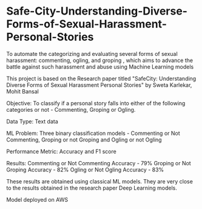 # Safe-City-Understanding-Diverse-Forms-of-Sexual-Harassment-Personal-Stories
To automate the categorizing and evaluating several forms of sexual harassment: commenting, ogling, and groping , which aims to advance the battle against such harassment and abuse using Machine Learning models


This project is based on the Research paper titled "SafeCity: Understanding Diverse Forms of Sexual Harassment Personal Stories" by Sweta Karlekar, Mohit Bansal

Objective:
To classify if a personal story falls into either of the following categories or not - Commenting, Groping or Ogling.

Data Type:
Text data

ML Problem:
Three binary classification models - Commenting or Not Commenting, Groping or not Groping and Ogling or not Ogling

Performance Metric:
Accuracy and F1 score

Results:
Commenting or Not Commenting Accuracy - 79%
Groping or Not Groping Accuracy - 82%
Ogling or Not Ogling Accuracy - 83%

These results are obtained using classical ML models. They are very close to the results obtained in the research paper Deep Learning models.

Model deployed on AWS
